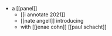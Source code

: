 - a [[panel]]
	- [[i annotate 2021]]
	- [[nate angell]] introducing
    - with [[jenae cohn]] [[paul schacht]]